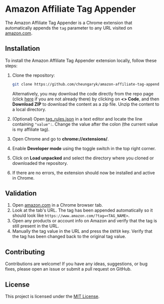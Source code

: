 # Amazon Affiliate Tag Appender

The Amazon Affiliate Tag Appender is a Chrome extension that automatically appends the `tag` parameter to any URL visited on [amazon.com](https://amazon.com).

## Installation

To install the Amazon Affiliate Tag Appender extension locally, follow these steps:

1. Clone the repository:

   ```bash
   git clone https://github.com/cheungaryk/amazon-affiliate-tag-appender.git
   ```

   Alternatively, you may download the code directly from the repo page (click [here](https://github.com/cheungaryk/amazon-affiliate-tag-appender) if you are not already there) by clicking on **<> Code**, and then **Download ZIP** to download the content as a zip file. Unzip the content to a local directory.
2. (Optional) Open [tag_rules.json](tag_rules.json) in a text editor and locate the line containing `"value":`. Change the value after the colon (the current value is my affiliate tag).
3. Open Chrome and go to **chrome://extensions/**.
4. Enable **Developer mode** using the toggle switch in the top right corner.
5. Click on **Load unpacked** and select the directory where you cloned or downloaded the repository.
6. If there are no errors, the extension should now be installed and active in Chrome.

## Validation

1. Open [amazon.com](https://amazon.com) in a Chrome browser tab.
2. Look at the tab's URL. The tag has been appended automatically so it should look like `https://www.amazon.com/?tag=<TAG_NAME>`.
3. Open any products or account info on Amazon and verify that the tag is still present in the URL.
4. Manually the tag value in the URL and press the `ENTER` key. Verify that the tag has been changed back to the original tag value.

## Contributing

Contributions are welcome! If you have any ideas, suggestions, or bug fixes, please open an issue or submit a pull request on GitHub.

## License

This project is licensed under the [MIT License](https://mit-license.org/).
